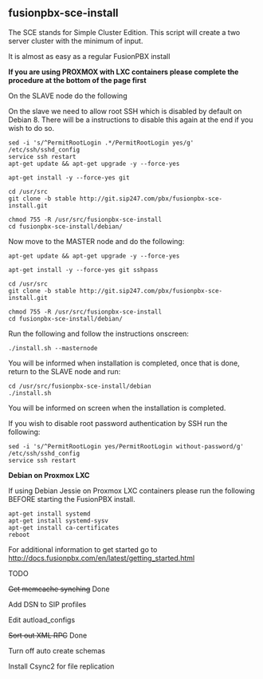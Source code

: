 fusionpbx-sce-install
--------------------------------------
The SCE stands for Simple Cluster Edition. This script will create a two server cluster with the minimum of input.

It is almost as easy as a regular FusionPBX install



**If you are using PROXMOX with LXC containers please complete the procedure at the bottom of the page first**



On the SLAVE node do the following

On the slave we need to allow root SSH which is disabled by default on Debian 8. There will be a instructions to disable this again at the end if you wish to do so.

```
sed -i 's/^PermitRootLogin .*/PermitRootLogin yes/g' /etc/ssh/sshd_config
service ssh restart
apt-get update && apt-get upgrade -y --force-yes

apt-get install -y --force-yes git

cd /usr/src
git clone -b stable http://git.sip247.com/pbx/fusionpbx-sce-install.git

chmod 755 -R /usr/src/fusionpbx-sce-install
cd fusionpbx-sce-install/debian/
```
Now move to the MASTER node and do the following:

```
apt-get update && apt-get upgrade -y --force-yes

apt-get install -y --force-yes git sshpass

cd /usr/src
git clone -b stable http://git.sip247.com/pbx/fusionpbx-sce-install.git

chmod 755 -R /usr/src/fusionpbx-sce-install
cd fusionpbx-sce-install/debian/
```

Run the following and follow the instructions onscreen:
```
./install.sh --masternode
```

You will be informed when installation is completed, once that is done, return to the SLAVE node and run:

```
cd /usr/src/fusionpbx-sce-install/debian
./install.sh
```

You will be informed on screen when the installation is completed.

If you wish to disable root password authentication by SSH run the following:
```
sed -i 's/^PermitRootLogin yes/PermitRootLogin without-password/g' /etc/ssh/sshd_config
service ssh restart
```

**Debian on Proxmox LXC**

If using Debian Jessie on Proxmox LXC containers please run the following BEFORE starting the FusionPBX install. 


```apt-get update && apt-get upgrade
apt-get install systemd
apt-get install systemd-sysv
apt-get install ca-certificates
reboot
```

For additional information to get started go to http://docs.fusionpbx.com/en/latest/getting_started.html 

TODO

~~Get memcache synching~~ Done

Add DSN to SIP profiles

Edit autload_configs

~~Sort out XML RPC~~ Done

Turn off auto create schemas

Install Csync2 for file replication



